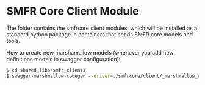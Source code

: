 # SMFR Core Client Module

The folder contains the smfrcore client modules, which will be installed
as a standard python package in containers that needs SMFR core models and tools.

How to create new marshamallow models (whenever you add new definitions models in swagger configuration):


```bash
$ cd shared_libs/smfr_clients
$ swagger-marshmallow-codegen --driver=./smfrcore/client/_marshmallow_custom.py:CustomDriver ../../rest_server/src/swagger/smfr.yaml > ./smfrcore/client/marshmallow.py
```

